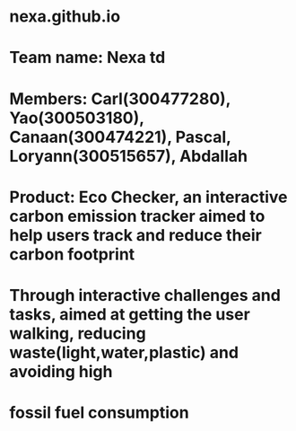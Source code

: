 # nexa.github.io
# Team name: Nexa td
# Members: Carl(300477280), Yao(300503180), Canaan(300474221), Pascal, Loryann(300515657), Abdallah
# Product: Eco Checker, an interactive carbon emission tracker aimed to help users track and reduce their carbon footprint
# Through interactive challenges and tasks, aimed at getting the user walking, reducing waste(light,water,plastic) and avoiding high
# fossil fuel consumption
